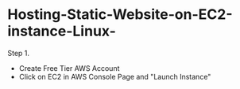 # Hosting-Static-Website-on-EC2-instance-Linux-
Step 1. 
- Create Free Tier AWS Account
- Click on EC2 in AWS Console Page and "Launch Instance"
